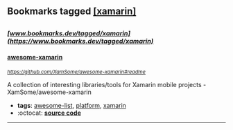 ## Bookmarks tagged [[xamarin]](https://www.bookmarks.dev?q=[xamarin])

_<sup><sup>[www.bookmarks.dev/tagged/xamarin](https://www.bookmarks.dev/tagged/xamarin)</sup></sup>_
---
#### [awesome-xamarin](https://github.com/XamSome/awesome-xamarin#readme)
_<sup>https://github.com/XamSome/awesome-xamarin#readme</sup>_

A collection of interesting libraries/tools for Xamarin mobile projects  - XamSome/awesome-xamarin
* **tags**: [awesome-list](../tagged/awesome-list.md), [platform](../tagged/platform.md), [xamarin](../tagged/xamarin.md)
* :octocat: **[source code](https://github.com/XamSome/awesome-xamarin#readme)**
---
